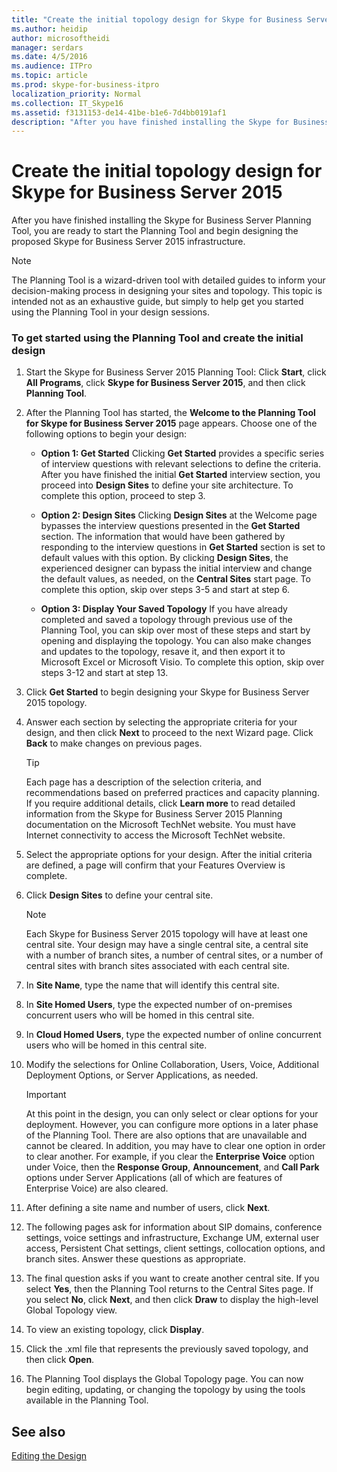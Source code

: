 ```yaml
---
title: "Create the initial topology design for Skype for Business Server 2015"
ms.author: heidip
author: microsoftheidi
manager: serdars
ms.date: 4/5/2016
ms.audience: ITPro
ms.topic: article
ms.prod: skype-for-business-itpro
localization_priority: Normal
ms.collection: IT_Skype16
ms.assetid: f3131153-de14-41be-b1e6-7d4bb0191af1
description: "After you have finished installing the Skype for Business Server Planning Tool, you are ready to start the Planning Tool and begin designing the proposed Skype for Business Server 2015 infrastructure."
---
```


# Create the initial topology design for Skype for Business Server 2015
 
After you have finished installing the Skype for Business Server Planning Tool, you are ready to start the Planning Tool and begin designing the proposed Skype for Business Server 2015 infrastructure.
  
> [!NOTE]
>  The Planning Tool is a wizard-driven tool with detailed guides to inform your decision-making process in designing your sites and topology. This topic is intended not as an exhaustive guide, but simply to help get you started using the Planning Tool in your design sessions.
  
### To get started using the Planning Tool and create the initial design

1. Start the Skype for Business Server 2015 Planning Tool: Click **Start**, click **All Programs**, click **Skype for Business Server 2015**, and then click **Planning Tool**.
    
2. After the Planning Tool has started, the **Welcome to the Planning Tool for Skype for Business Server 2015** page appears. Choose one of the following options to begin your design:
    
   - **Option 1: Get Started** Clicking **Get Started** provides a specific series of interview questions with relevant selections to define the criteria. After you have finished the initial **Get Started** interview section, you proceed into **Design Sites** to define your site architecture. To complete this option, proceed to step 3.
    
   - **Option 2: Design Sites** Clicking **Design Sites** at the Welcome page bypasses the interview questions presented in the **Get Started** section. The information that would have been gathered by responding to the interview questions in **Get Started** section is set to default values with this option. By clicking **Design Sites**, the experienced designer can bypass the initial interview and change the default values, as needed, on the **Central Sites** start page. To complete this option, skip over steps 3-5 and start at step 6.
    
   - **Option 3: Display Your Saved Topology** If you have already completed and saved a topology through previous use of the Planning Tool, you can skip over most of these steps and start by opening and displaying the topology. You can also make changes and updates to the topology, resave it, and then export it to Microsoft Excel or Microsoft Visio. To complete this option, skip over steps 3-12 and start at step 13.
    
3. Click **Get Started** to begin designing your Skype for Business Server 2015 topology.
    
4. Answer each section by selecting the appropriate criteria for your design, and then click **Next** to proceed to the next Wizard page. Click **Back** to make changes on previous pages.
    
    > [!TIP]
    > Each page has a description of the selection criteria, and recommendations based on preferred practices and capacity planning. If you require additional details, click **Learn more** to read detailed information from the Skype for Business Server 2015 Planning documentation on the Microsoft TechNet website. You must have Internet connectivity to access the Microsoft TechNet website.
  
5. Select the appropriate options for your design. After the initial criteria are defined, a page will confirm that your Features Overview is complete. 
    
6. Click **Design Sites** to define your central site.
    
    > [!NOTE]
    > Each Skype for Business Server 2015 topology will have at least one central site. Your design may have a single central site, a central site with a number of branch sites, a number of central sites, or a number of central sites with branch sites associated with each central site. 
  
7. In **Site Name**, type the name that will identify this central site.
    
8. In **Site Homed Users**, type the expected number of on-premises concurrent users who will be homed in this central site.
    
9. In **Cloud Homed Users**, type the expected number of online concurrent users who will be homed in this central site.
    
10. Modify the selections for Online Collaboration, Users, Voice, Additional Deployment Options, or Server Applications, as needed.
    
    > [!IMPORTANT]
    > At this point in the design, you can only select or clear options for your deployment. However, you can configure more options in a later phase of the Planning Tool. There are also options that are unavailable and cannot be cleared. In addition, you may have to clear one option in order to clear another. For example, if you clear the **Enterprise Voice** option under Voice, then the **Response Group**, **Announcement**, and **Call Park** options under Server Applications (all of which are features of Enterprise Voice) are also cleared.
  
11. After defining a site name and number of users, click **Next**.
    
12. The following pages ask for information about SIP domains, conference settings, voice settings and infrastructure, Exchange UM, external user access, Persistent Chat settings, client settings, collocation options, and branch sites. Answer these questions as appropriate.
    
13. The final question asks if you want to create another central site. If you select **Yes**, then the Planning Tool returns to the Central Sites page. If you select **No**, click **Next**, and then click **Draw** to display the high-level Global Topology view.
    
14. To view an existing topology, click **Display**.
    
15. Click the .xml file that represents the previously saved topology, and then click **Open**.
    
16. The Planning Tool displays the Global Topology page. You can now begin editing, updating, or changing the topology by using the tools available in the Planning Tool.
    
## See also

[Editing the Design](http://technet.microsoft.com/library/08f639ba-0e5f-4ae7-9191-c3d96c25b169.aspx)